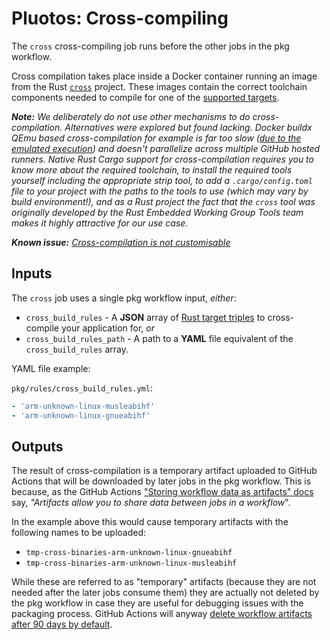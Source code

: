 # Pluotos: Cross-compiling

The `cross` cross-compiling job runs before the other jobs in the pkg workflow.

Cross compilation takes place inside a Docker container running an image from the Rust [`cross`](https://github.com/cross-rs/cross) project. These images contain the correct toolchain components needed to compile for one of the [supported targets](https://github.com/cross-rs/cross#supported-targets).

_**Note:** We deliberately do not use other mechanisms to do cross-compilation. Alternatives were explored but found lacking. Docker buildx QEmu based cross-compilation for example is far too slow ([due to the emulated execution](https://github.com/multiarch/qemu-user-static/issues/176#issuecomment-1191078533)) and doesn't parallelize across multiple GitHub hosted runners. Native Rust Cargo support for cross-compilation requires you to know more about the required toolchain, to install the required tools yourself including the appropriate strip tool, to add a `.cargo/config.toml` file to your project with the paths to the tools to use (which may vary by build environment!), and as a Rust project the fact that the `cross` tool was originally developed by the Rust Embedded Working Group Tools team makes it highly attractive for our use case._

_**Known issue:** [Cross-compilation is not customisable](https://github.com/NLnetLabs/.github/issues/42)_

## Inputs

The `cross` job uses a single pkg workflow input, _either_:

- `cross_build_rules` - A **JSON** array of [Rust target triples](https://doc.rust-lang.org/nightly/rustc/platform-support.html) to cross-compile your application for, _or_
- `cross_build_rules_path` - A path to a **YAML** file equivalent of the `cross_build_rules` array.

YAML file example:

`pkg/rules/cross_build_rules.yml`:
```yaml
- 'arm-unknown-linux-musleabihf'
- 'arm-unknown-linux-gnueabihf'
```

## Outputs

The result of cross-compilation is a temporary artifact uploaded to GitHub Actions that will be downloaded by later jobs in the pkg workflow. This is because, as the GitHub Actions ["Storing workflow data as artifacts" docs](https://docs.github.com/en/actions/using-workflows/storing-workflow-data-as-artifacts) say, _"Artifacts allow you to share data between jobs in a workflow_".

In the example above this would cause temporary artifacts with the following names to be uploaded:

- `tmp-cross-binaries-arm-unknown-linux-gnueabihf`
- `tmp-cross-binaries-arm-unknown-linux-musleabihf`

While these are referred to as "temporary" artifacts (because they are not needed after the later jobs consume them) they are actually not deleted by the pkg workflow in case they are useful for debugging issues with the packaging process. GitHub Actions will anyway [delete workflow artifacts after 90 days by default](https://docs.github.com/en/actions/using-workflows/storing-workflow-data-as-artifacts#about-workflow-artifacts).